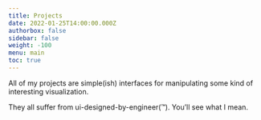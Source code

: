 ```yaml
---
title: Projects
date: 2022-01-25T14:00:00.000Z
authorbox: false
sidebar: false
weight: -100
menu: main
toc: true
---
```


All of my projects are simple(ish) interfaces for manipulating some kind of interesting visualization.

They all suffer from ui-designed-by-engineer(™). You’ll see what I mean.